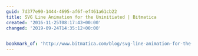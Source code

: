 ```yaml
---
guid: 7d377e90-1444-4695-af6f-ef461a61cb22
title: SVG Line Animation for the Uninitiated | Bitmatica
created: '2016-11-25T08:17:43+00:00'
changed: '2019-09-24T14:35:12+00:00'


bookmark_of: 'http://www.bitmatica.com/blog/svg-line-animation-for-the-uninitiated/'
---
```




